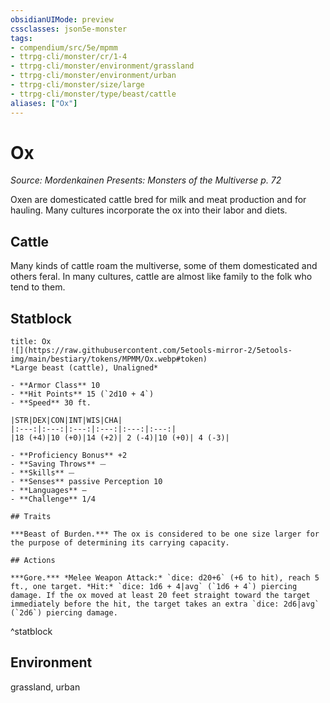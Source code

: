 ```yaml
---
obsidianUIMode: preview
cssclasses: json5e-monster
tags:
- compendium/src/5e/mpmm
- ttrpg-cli/monster/cr/1-4
- ttrpg-cli/monster/environment/grassland
- ttrpg-cli/monster/environment/urban
- ttrpg-cli/monster/size/large
- ttrpg-cli/monster/type/beast/cattle
aliases: ["Ox"]
---
```

# Ox
*Source: Mordenkainen Presents: Monsters of the Multiverse p. 72*  

Oxen are domesticated cattle bred for milk and meat production and for hauling. Many cultures incorporate the ox into their labor and diets.

## Cattle

Many kinds of cattle roam the multiverse, some of them domesticated and others feral. In many cultures, cattle are almost like family to the folk who tend to them.

## Statblock

```ad-statblock
title: Ox
![](https://raw.githubusercontent.com/5etools-mirror-2/5etools-img/main/bestiary/tokens/MPMM/Ox.webp#token)
*Large beast (cattle), Unaligned*

- **Armor Class** 10 
- **Hit Points** 15 (`2d10 + 4`)
- **Speed** 30 ft.

|STR|DEX|CON|INT|WIS|CHA|
|:---:|:---:|:---:|:---:|:---:|:---:|
|18 (+4)|10 (+0)|14 (+2)| 2 (-4)|10 (+0)| 4 (-3)|

- **Proficiency Bonus** +2
- **Saving Throws** ⏤
- **Skills** ⏤
- **Senses** passive Perception 10
- **Languages** —
- **Challenge** 1/4

## Traits

***Beast of Burden.*** The ox is considered to be one size larger for the purpose of determining its carrying capacity.

## Actions

***Gore.*** *Melee Weapon Attack:* `dice: d20+6` (+6 to hit), reach 5 ft., one target. *Hit:* `dice: 1d6 + 4|avg` (`1d6 + 4`) piercing damage. If the ox moved at least 20 feet straight toward the target immediately before the hit, the target takes an extra `dice: 2d6|avg` (`2d6`) piercing damage.
```
^statblock

## Environment

grassland, urban